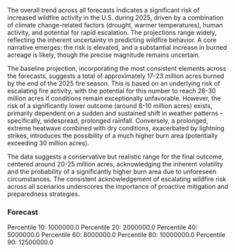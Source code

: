 The overall trend across all forecasts indicates a significant risk of increased wildfire activity in the U.S. during 2025, driven by a combination of climate change-related factors (drought, warmer temperatures), human activity, and potential for rapid escalation.  The projections range widely, reflecting the inherent uncertainty in predicting wildfire behavior.  A core narrative emerges: the risk is elevated, and a substantial increase in burned acreage is likely, though the precise magnitude remains uncertain.

The baseline projection, incorporating the most consistent elements across the forecasts, suggests a total of approximately 17-23 million acres burned by the end of the 2025 fire season. This is based on an underlying risk of escalating fire activity, with the potential for this number to reach 28-30 million acres if conditions remain exceptionally unfavorable. However, the risk of a significantly lower outcome (around 8-10 million acres) exists, primarily dependent on a sudden and sustained shift in weather patterns – specifically, widespread, prolonged rainfall. Conversely, a prolonged, extreme heatwave combined with dry conditions, exacerbated by lightning strikes, introduces the possibility of a much higher burn area (potentially exceeding 30 million acres). 

The data suggests a conservative but realistic range for the final outcome, centered around 20-25 million acres, acknowledging the inherent volatility and the probability of a significantly higher burn area due to unforeseen circumstances.  The consistent acknowledgement of escalating wildfire risk across all scenarios underscores the importance of proactive mitigation and preparedness strategies.

### Forecast

Percentile 10: 1000000.0
Percentile 20: 2000000.0
Percentile 40: 5000000.0
Percentile 60: 8000000.0
Percentile 80: 10000000.0
Percentile 90: 12500000.0